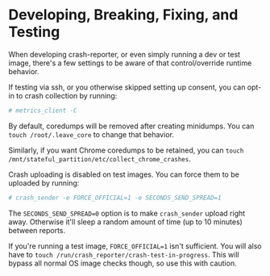 # Developing, Breaking, Fixing, and Testing

When developing crash-reporter, or even simply running a dev or test image,
there's a few settings to be aware of that control/override runtime behavior.

If testing via ssh, or you otherwise skipped setting up consent, you can opt-in
to crash collection by running:
```sh
# metrics_client -C
```

By default, coredumps will be removed after creating minidumps.
You can `touch /root/.leave_core` to change that behavior.

Similarly, if you want Chrome coredumps to be retained, you can `touch
/mnt/stateful_partition/etc/collect_chrome_crashes`.

Crash uploading is disabled on test images.
You can force them to be uploaded by running:
```sh
# crash_sender -e FORCE_OFFICIAL=1 -e SECONDS_SEND_SPREAD=1
```

The `SECONDS_SEND_SPREAD=0` option is to make `crash_sender` upload right away.
Otherwise it'll sleep a random amount of time (up to 10 minutes) between
reports.

If you're running a test image, `FORCE_OFFICIAL=1` isn't sufficient.
You will also have to `touch /run/crash_reporter/crash-test-in-progress`.
This will bypass all normal OS image checks though, so use this with caution.
